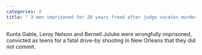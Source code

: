```yaml
---
categories: d
title: " 3 men imprisoned for 28 years freed after judge vacates murder convictions"
---
```

Kunta Gable, Leroy Nelson and Bernell Juluke were wrongfully imprisoned, convicted as teens for a fatal drive-by shooting in New Orleans that they did not commit.